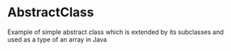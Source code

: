 # AbstractClass
Example of simple abstract class which is extended by its subclasses and used as a type of an array in Java
